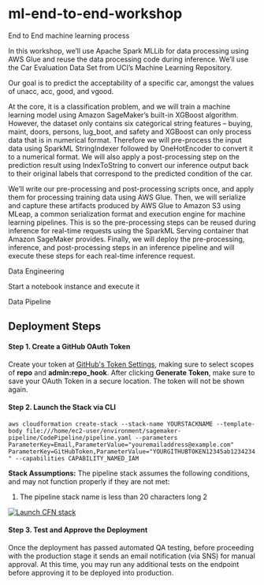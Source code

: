 # ml-end-to-end-workshop
End to End machine learning process 



In this workshop, we’ll use Apache Spark MLLib for data processing using AWS Glue and reuse 
the data processing code during inference. We’ll use the Car Evaluation Data Set from 
UCI’s Machine Learning Repository.

Our goal is to predict the acceptability of a specific car, amongst the values of unacc, acc, good, and vgood. 

At the core, it is a classification problem, and we will train a machine learning model using Amazon SageMaker’s built-in 
XGBoost algorithm.
However, the dataset only contains six categorical string features – buying, maint, doors, persons, lug_boot, and safety and
XGBoost can only process data that is in numerical format.
Therefore we will pre-process the input data using SparkML StringIndexer followed by OneHotEncoder to convert
it to a numerical format. We will also apply a post-processing step on the prediction result using IndexToString to 
convert our inference output back to their original labels that correspond to the predicted condition of the car.

We’ll write our pre-processing and post-processing scripts once, and apply them for processing training data using AWS Glue. 
Then, we will serialize and capture these artifacts produced by AWS Glue to Amazon S3 using MLeap,
a common serialization format and execution engine for machine learning pipelines.
This is so the pre-processing steps can be reused during inference for real-time requests using the SparkML Serving container 
that Amazon SageMaker provides. 
Finally, we will deploy the pre-processing, inference, and post-processing steps in an inference pipeline and 
will execute these steps for each real-time inference request.


Data Engineering

Start a notebook instance and execute it 









Data Pipeline 

## Deployment Steps

####  Step 1. Create a GitHub OAuth Token
Create your token at [GitHub's Token Settings](https://github.com/settings/tokens), making sure to select scopes of **repo** and **admin:repo_hook**.  After clicking **Generate Token**, make sure to save your OAuth Token in a secure location. The token will not be shown again.

####  Step 2. Launch the Stack via CLI


`aws cloudformation create-stack --stack-name YOURSTACKNAME --template-body file:///home/ec2-user/environment/sagemaker-pipeline/CodePipeline/pipeline.yaml --parameters ParameterKey=Email,ParameterValue="youremailaddress@example.com" ParameterKey=GitHubToken,ParameterValue="YOURGITHUBTOKEN12345ab1234234" --capabilities CAPABILITY_NAMED_IAM`


<!-- [![Launch CFN stack](https://s3.amazonaws.com/stelligent-training-public/public/cloudformation-launch-stack.png)](https://console.aws.amazon.com/cloudformation/home?region=us-east-1#cstack=sn~DromedaryStack|turl~https://s3.amazonaws.com/aashmeet/master/d-master.json) -->

**Stack Assumptions:** The pipeline stack assumes the following conditions, and may not function properly if they are not met:
1. The pipeline stack name is less than 20 characters long
2

[![Launch CFN stack](https://s3.amazonaws.com/cloudformation-examples/cloudformation-launch-stack.png)](https://console.aws.amazon.com/cloudformation/home?region=us-east-1#cstack=sn~sagemaker-stack|turl~https://s3.amazonaws.com/sagemaker-pipeline-src/CodePipeline/pipeline.yaml)



####  Step 3. Test and Approve the Deployment
Once the deployment has passed automated QA testing, before proceeding with the production stage it sends an email notification (via SNS) for manual approval. At this time, you may run any additional tests on the endpoint before approving it to be deployed into production.
